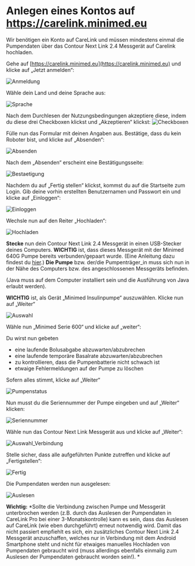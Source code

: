 
# Anlegen eines Kontos auf https://carelink.minimed.eu  


Wir benötigen ein Konto auf CareLink und müssen mindestens einmal die Pumpendaten über das Contour Next Link 2.4 Messgerät auf Carelink hochladen. 
 
Gehe auf [https://carelink.minimed.eu](https://carelink.minimed.eu) und klicke auf „Jetzt anmelden“: 

![Anmeldung](../../images/640g/carelink1.jpg)

Wähle dein Land und deine Sprache aus: 

![Sprache](../../images/640g/carelink2.jpg)

Nach dem Durchlesen der Nutzungsbedingungen akzeptiere diese, indem du diese drei Checkboxen klickst und „Akzeptieren“ klickst: 
![Checkboxen](../../images/640g/carelink3.jpg)

Fülle nun das Formular mit deinen Angaben aus. Bestätige, dass du kein Roboter bist, und klicke auf „Absenden“: 

![Absenden](../../images/640g/carelink4.jpg)

Nach dem „Absenden“ erscheint eine Bestätigungsseite: 

![Bestaetigung](../../images/640g/carelink5.jpg)

Nachdem du auf „Fertig stellen“ klickst, kommst du auf die Startseite zum Login. 
Gib deine vorhin erstellten Benutzernamen und Passwort ein und klicke auf „Einloggen“:

![Einloggen](../../images/640g/carelink6.jpg)

Wechsle nun auf den Reiter „Hochladen“: 

![Hochladen](../../images/640g/carelink7.jpg)

**Stecke** nun dein Contour Next Link 2.4 Messgerät in einen USB-Stecker deines Computers. 
**WICHTIG** ist, dass dieses Messgerät mit der Minimed 640G Pumpe bereits verbunden/gepaart wurde. (Eine Anleitung dazu findest du [hier](http://diabetes.ascensia.de/datafiles/pdf/userguides/Contour_NEXT_Link_2_4_User_Guide_de_mgdl.pdf).) 
**Die Pumpe** bzw. der/die Pumpenträger_in muss sich nun in der Nähe des Computers bzw. des angeschlossenen Messgeräts befinden. 
 
(Java muss auf dem Computer installiert sein und die Ausführung von Java erlaubt werden). 

**WICHTIG** ist, als Gerät „Minimed Insulinpumpe“ auszuwählen. Klicke nun auf „Weiter“ 

![Auswahl](../../images/640g/carelink8.jpg)

Wähle nun „Minimed Serie 600“ und klicke auf „weiter“: 

Du wirst nun gebeten 
* eine laufende Bolusabgabe abzuwarten/abzubrechen 
* eine laufende temporäre Basalrate abzuwarten/abzubrechen 
* zu kontrollieren, dass die Pumpenbatterie nicht schwach ist 
* etwaige Fehlermeldungen auf der Pumpe zu löschen 

Sofern alles stimmt, klicke auf „Weiter“

![Pumpenstatus](../../images/640g/carelink10.jpg)

Nun musst du die Seriennummer der Pumpe eingeben und auf „Weiter“ klicken:

![Seriennummer](../../images/640g/carelink11.jpg)

Wähle nun das Contour Next Link Messgerät aus und klicke auf „Weiter“: 

![Auswahl_Verbindung](../../images/640g/carelink12.jpg)

Stelle sicher, dass alle aufgeführten Punkte zutreffen und klicke auf „Fertigstellen“: 

![Fertig](../../images/640g/carelink13.jpg)

Die Pumpendaten werden nun ausgelesen:

![Auslesen](../../images/640g/carelink14.jpg)

**Wichtig:** *Sollte die Verbindung zwischen Pumpe und Messgerät unterbrochen werden (z.B. durch das Auslesen der Pumpendaten in CareLink Pro bei einer 3-Monatskontrolle) kann es sein, dass das Auslesen auf CareLink (wie eben durchgeführt) erneut notwendig wird. Damit das nicht passiert empfiehlt es sich, ein zusätzliches Contour Next Link 2.4 Messgerät anzuschaffen, welches nur in Verbindung mit dem Android Smartphone steht und nicht für etwaiges manuelles Hochladen von Pumpendaten gebraucht wird (muss allerdings ebenfalls einmalig zum Auslesen der Pumpendaten gebraucht worden sein!). *
